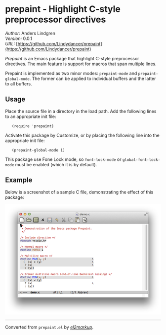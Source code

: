 # prepaint - Highlight C-style preprocessor directives

*Author:* Anders Lindgren<br>
*Version:* 0.0.1<br>
*URL:* [https://github.com/Lindydancer/prepaint](https://github.com/Lindydancer/prepaint)<br>


*Prepaint* is an Emacs package that highlight C-style preprocessor
directives. The main feature is support for macros that span
multiple lines.

Prepaint is implemented as two minor modes: `prepaint-mode` and
`prepaint-global-mode`. The former can be applied to individual
buffers and the latter to all buffers.

## Usage

Place the source file in a directory in the load path. Add the
following lines to an appropriate init file:

       (require 'prepaint)

Activate this package by Customize, or by placing the following line
into the appropriate init file:

       (prepaint-global-mode 1)

This package use Fone Lock mode, so `font-lock-mode` or
`global-font-lock-mode` must be enabled (which it is by default).

## Example

Below is a screenshot of a sample C file, demonstrating the effect
of this package:

![See doc/demo.png for screenshot of Prepaint mode](doc/demo.png)



---
Converted from `prepaint.el` by [*el2markup*](https://github.com/Lindydancer/el2markdown).
